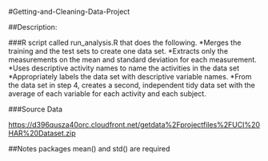 #Getting-and-Cleaning-Data-Project

##Description:

###R script called run_analysis.R that does the following. 
*Merges the training and the test sets to create one data set.
*Extracts only the measurements on the mean and standard deviation for each measurement. 
*Uses descriptive activity names to name the activities in the data set
*Appropriately labels the data set with descriptive variable names. 
*From the data set in step 4, creates a second, independent tidy data set with the average of each variable for each activity and each subject.

###Source Data

https://d396qusza40orc.cloudfront.net/getdata%2Fprojectfiles%2FUCI%20HAR%20Dataset.zip 


##Notes
packages mean() and std() are required

